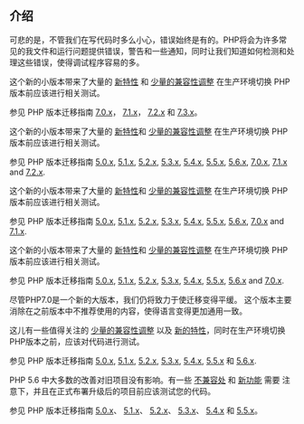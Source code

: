 介绍
----

可悲的是，不管我们在写代码时多么小心，错误始终是有的。PHP将会为许多常见的我文件和运行问题提供错误，警告和一些通知，同时让我们知道如何检测和处理这些错误，使得调试程序容易的多。

这个新的小版本带来了大量的
<a href="/migration74/new-features.html" class="link">新特性</a> 和
<a href="/migration74/incompatible.html" class="link">少量的兼容性调整</a>
在生产环境切换 PHP 版本前应该进行相关测试。

参见 PHP 版本迁移指南
<a href="/migration70.html" class="link">7.0.x</a>，
<a href="/migration71.html" class="link">7.1.x</a>，
<a href="/migration72.html" class="link">7.2.x</a> 和
<a href="/migration73.html" class="link">7.3.x</a>。

这个新的小版本带来了大量的
<a href="/migration73/new-features.html" class="link">新特性</a>和
<a href="/migration73/incompatible.html" class="link">少量的兼容性调整</a>
在生产环境切换 PHP 版本前应该进行相关测试。

参见 PHP 版本迁移指南 <a href="/migration5.html" class="link">5.0.x</a>,
<a href="/migration51.html" class="link">5.1.x</a>,
<a href="/migration52.html" class="link">5.2.x</a>,
<a href="/migration53.html" class="link">5.3.x</a>,
<a href="/migration54.html" class="link">5.4.x</a>,
<a href="/migration55.html" class="link">5.5.x</a>,
<a href="/migration56.html" class="link">5.6.x</a>,
<a href="/migration70.html" class="link">7.0.x</a>,
<a href="/migration71.html" class="link">7.1.x</a> and
<a href="/migration72.html" class="link">7.2.x</a>.

这个新的小版本带来了大量的
<a href="/migration72/new-features.html" class="link">新特性</a>和
<a href="/migration72/incompatible.html" class="link">少量的兼容性调整</a>
在生产环境切换 PHP 版本前应该进行相关测试。

参见 PHP 版本迁移指南 <a href="/migration5.html" class="link">5.0.x</a>,
<a href="/migration51.html" class="link">5.1.x</a>,
<a href="/migration52.html" class="link">5.2.x</a>,
<a href="/migration53.html" class="link">5.3.x</a>,
<a href="/migration54.html" class="link">5.4.x</a>,
<a href="/migration55.html" class="link">5.5.x</a>,
<a href="/migration56.html" class="link">5.6.x</a>,
<a href="/migration70.html" class="link">7.0.x</a> and
<a href="/migration71.html" class="link">7.1.x</a>.

这个新的小版本带来了大量的
<a href="/migration71/new-features.html" class="link">新特性</a>和
<a href="/migration71/incompatible.html" class="link">少量的兼容性调整</a>
在生产环境切换 PHP 版本前应该进行相关测试。

参见 PHP 版本迁移指南 <a href="/migration5.html" class="link">5.0.x</a>,
<a href="/migration51.html" class="link">5.1.x</a>,
<a href="/migration52.html" class="link">5.2.x</a>,
<a href="/migration53.html" class="link">5.3.x</a>,
<a href="/migration54.html" class="link">5.4.x</a>,
<a href="/migration55.html" class="link">5.5.x</a>,
<a href="/migration56.html" class="link">5.6.x</a> and
<a href="/migration70.html" class="link">7.0.x</a>.

尽管PHP7.0是一个新的大版本，我们仍将致力于使迁移变得平缓。
这个版本主要消除在之前版本中不推荐使用的内容，使得语言变得更加通用一致。

这儿有一些值得关注的
<a href="/migration70/incompatible.html" class="link">少量的兼容性调整</a>
以及
<a href="/migration70/new-features.html" class="link">新的特性</a>，同时在生产环境切换PHP版本之前，应该对代码进行测试。

参见 PHP 版本迁移指南 <a href="/migration5.html" class="link">5.0.x</a>,
<a href="/migration51.html" class="link">5.1.x</a>,
<a href="/migration52.html" class="link">5.2.x</a>,
<a href="/migration53.html" class="link">5.3.x</a>,
<a href="/migration54.html" class="link">5.4.x</a>,
<a href="/migration55.html" class="link">5.5.x</a> 和
<a href="/migration56.html" class="link">5.6.x</a>.

PHP 5.6 中大多数的改善对旧项目没有影响。有一些
<a href="/migration56/incompatible.html" class="link">不兼容处</a> 和
<a href="/migration56/new-features.html" class="link">新功能</a> 需要
注意下，并且在正式布署升级后的项目前应该测试您的代码。

参见 PHP 版本迁移指南
<a href="/migration5.html" class="link">5.0.x</a>、
<a href="/migration51.html" class="link">5.1.x</a>、
<a href="/migration52.html" class="link">5.2.x</a>、
<a href="/migration53.html" class="link">5.3.x</a>、
<a href="/migration54.html" class="link">5.4.x</a> 和
<a href="/migration55.html" class="link">5.5.x</a>。
